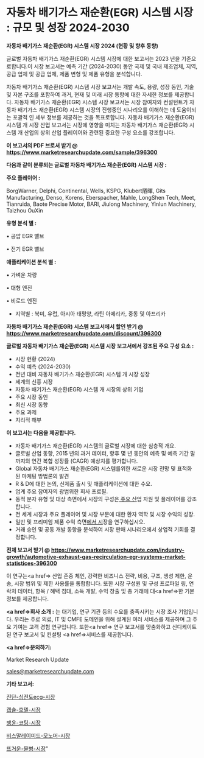 # 자동차 배기가스 재순환(EGR) 시스템 시장 : 규모 및 성장 2024-2030

<strong>자동차 배기가스 재순환(EGR) 시스템 시장 2024 (현황 및 향후 동향)</strong>

글로벌 자동차 배기가스 재순환(EGR) 시스템 시장에 대한 보고서는 2023 년을 기준으로합니다.이 시장 보고서는 예측 기간 (2024-2030) 동안 국제 및 국내 제조업체, 지역, 공급 업체 및 공급 업체, 제품 변형 및 제품 유형을 분석합니다.

자동차 배기가스 재순환(EGR) 시스템 시장 보고서는 개발 속도, 용량, 성장 동인, 기술 및 자본 구조를 포함하여 과거, 현재 및 미래 시장 동향에 대한 자세한 정보를 제공합니다. 자동차 배기가스 재순환(EGR) 시스템 시장 보고서는 시장 참여자와 컨설턴트가 자동차 배기가스 재순환(EGR) 시스템 시장의 진행중인 시나리오를 이해하는 데 도움이되는 포괄적 인 세부 정보를 제공하는 것을 목표로합니다. 자동차 배기가스 재순환(EGR) 시스템 개 시장 산업 보고서는 시장에 영향을 미치는 자동차 배기가스 재순환(EGR) 시스템 개 산업의 상위 산업 플레이어와 관련된 중요한 구성 요소를 강조합니다.



<strong>이 보고서의 PDF 브로셔 받기 @ <a href=https://www.marketresearchupdate.com/sample/396300>https://www.marketresearchupdate.com/sample/396300</a></strong>



<strong>다음과 같이 분류되는 글로벌 자동차 배기가스 재순환(EGR) 시스템 시장 :</strong>



<strong>주요 플레이어 :</strong>

BorgWarner, Delphi, Continental, Wells, KSPG, Klubert䧈暉, Gits Manufacturing, Denso, Korens, Eberspacher, Mahle, LongShen Tech, Meet, Tianruida, Baote Precise Motor, BARI, Jiulong Machinery, Yinlun Machinery, Taizhou OuXin



<strong>유형 분석 별 :</strong>

• 공압 EGR 밸브

• 전기 EGR 밸브



<strong>애플리케이션 분석 별 :</strong>

• 가벼운 차량

• 대형 엔진

• 비로드 엔진

<ul>
  <li>지역별 : 북미, 유럽, 아시아 태평양, 라틴 아메리카, 중동 및 아프리카</li>
</ul>


<strong>자동차 배기가스 재순환(EGR) 시스템 보고서에서 할인 받기 @ <a href=https://www.marketresearchupdate.com/discount/396300>https://www.marketresearchupdate.com/discount/396300</a></strong>



<strong>글로벌 자동차 배기가스 재순환(EGR) 시스템 시장 보고서에서 강조된 주요 구성 요소 :</strong>
<ul>
  <li>시장 현황 (2024)</li>
  <li>수익 예측 (2024-2030)</li>
  <li>전년 대비 자동차 배기가스 재순환(EGR) 시스템 개 시장 성장</li>
  <li>세계의 신흥 시장</li>
  <li>자동차 배기가스 재순환(EGR) 시스템 개 시장의 상위 기업</li>
  <li>주요 시장 동인</li>
  <li>최신 시장 동향</li>
  <li>주요 과제</li>
  <li>지리적 해부</li>
</ul>


<strong>이 보고서는 다음을 제공합니다.</strong>
<ul>
  <li>자동차 배기가스 재순환(EGR) 시스템의 글로벌 시장에 대한 심층적 개요.</li>
  <li>글로벌 산업 동향, 2015 년의 과거 데이터, 향후 몇 년 동안의 예측 및 예측 기간 말까지의 연간 복합 성장률 (CAGR) 예상치를 평가합니다.</li>
  <li>Global 자동차 배기가스 재순환(EGR) 시스템를위한 새로운 시장 전망 및 표적화 된 마케팅 방법론의 발견</li>
  <li>R &amp; D에 대한 논의, 신제품 출시 및 애플리케이션에 대한 수요.</li>
  <li>업계 주요 참여자의 광범위한 회사 프로필.</li>
  <li>동적 분자 유형 및 대상 측면에서 시장의 구성은<a href=> 주요 산</a>업 자원 및 플레이어를 강조합니다.</li>
  <li>전 세계 시장과 주요 플레이어 및 시장 부문에 대한 환자 역학 및 시장 수익의 성장.</li>
  <li>일반 및 프리미엄 제품 수익 측면<a href=>에서 시</a>장을 연구하십시오.</li>
  <li>거래 승인 및 공동 개발 동향을 분석하여 시장 판매 시나리오에서 상업적 기회를 결정합니다.</li>
</ul>



<strong>전체 보고서 받기 @ <a href=https://www.marketresearchupdate.com/industry-growth/automotive-exhaust-gas-recirculation-egr-systems-market-statistices-396300>https://www.marketresearchupdate.com/industry-growth/automotive-exhaust-gas-recirculation-egr-systems-market-statistices-396300</a></strong>

이 연구는<a href=> 산업 존중</a> 체인, 강력한 비즈니스 전략, 비용, 구조, 생성 제한, 운송, 시장 범위 및 제한 사용률을 통합합니다. 또한 시장 구성원 및 구성 프로파일 링, 연락처 데이터, 항목 / 혜택 침대, 소득 개발, 수익 창출 및 총 거래에 대<a href=>한 기본 </a>정보를 제공합니다.



<strong><a href=>회사 소</a>개 :</strong>
는 대기업, 연구 기관 등의 수요를 충족시키는 시장 조사 기업입니다. 우리는 주로 의료, IT 및 CMFE 도메인을 위해 설계된 여러 서비스를 제공하며 그 주요 기여는 고객 경험 연구입니다. 또한<a href=> 연구 보</a>고서를 맞춤화하고 신디케이트 된 연구 보고서 및 컨설팅 <a href=>서비스</a>를 제공합니다.



<strong><a href=>문의하기:</a></strong>

Market Research Update

sales@marketresearchupdate.com



<strong>기타 보고서:</strong>

<a href=https://www.linkedin.com/pulse/진단-심전도ecg-시장-규모-및-성장-2023-survey-savvy-insights-360-analysis/>진단-심전도ecg-시장</a>

<a href=https://www.linkedin.com/pulse/캡슐-호텔-시장-규모-및-성장-2023-trend-tracking-tips-360-analysis-yjljf/>캡슐-호텔-시장</a>

<a href=https://www.linkedin.com/pulse/팽윤-코팅-시장-현재-및-미래-성장-2029-consumer-connection-compendium-ana-xdj2f/>팽윤-코팅-시장</a>

<a href=https://www.linkedin.com/pulse/비스말레이미드-모노머-시장-현재-및-미래-성장-2030-trendsetters-talk-360-analysis-mmpff/>비스말레이미드-모노머-시장</a>

<a href=https://www.linkedin.com/pulse/뜨거운-물병-시장-진입-전략-및-위험-평가2030년-consumer-connection-compendium-ana-sn3hf/>뜨거운-물병-시장</a>"
